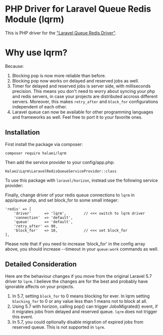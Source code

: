 # PHP Driver for Laravel Queue Redis Module (lqrm)

This is PHP driver for the ["Laravel Queue Redis Driver"](https://github.com/halaei/lqrm).

# Why use lqrm?
Because:
1. Blocking pop is now more reliable than before.
2. Blocking pop now works on delayed and reserved jobs as well.
3. Timer for delayed and reserved jobs is server side, with milliseconds precision. This means
you don't need to worry about syncing your php and redis servers, in case your projects are 
distributed accross different servers. Moreover, this makes `retry_after` and `block_for`
configurations independent of each other.
4. Laravel queue can now be available for other programming languages and frameworks as well.
Feel free to port it to your favorite ones.


## Installation

First install the package via composer:

    composer require halaei/lqrm
    
Then add the service provider to your config/app.php:

    Halaei\Lqrm\LaravelRedisQueueServiceProvider::class

To use this package with `laravel/horizon`, instead use the following service provider:

Finally, change driver of your redis queue connections to `lqrm` in app/queue.php, and set block_for to some small
integer:

    'redis' => [
        'driver'      => 'lqrm',        // <<< switch to lqrm driver
        'connection'  => 'default',
        'queue'       => 'default',
        'retry_after' => 90,
        'block_for'   => 10,            // <<< set block_for
    ],

Please note that if you need to increase 'block_for' in the config array above, you should increase --timeout in your
`queue:work` commands as well.

## Detailed Consideration

Here are the behaviour changes if you move from the original Laravel 5.7 driver to `lqrm`.
I believe the changes are for the best and probably have ignorable affects on your projects.

1. In 5.7, setting `block_for` to 0 means blocking for ever.
In lqrm setting `blocking_for` to 0 or any value less than 1 means not to block at all.
2. Using 5.7 with horizon, calling pop() can trigger JobsMigrated() event, if it migrates jobs from delayed and
reserved queue. `lqrm` does not trigger this event.
3. In 5.7, you could optionally disable migration of expired jobs from reserved queue. This is
not supported in `lqrm`.
